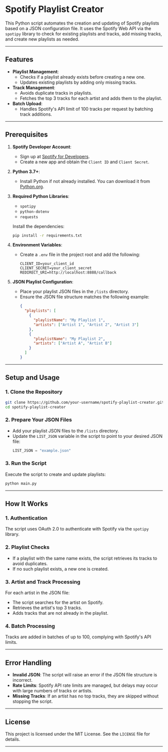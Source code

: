 # Spotify Playlist Creator

This Python script automates the creation and updating of Spotify playlists based on a JSON configuration file. It uses the Spotify Web API via the `spotipy` library to check for existing playlists and tracks, add missing tracks, and create new playlists as needed.

---

## **Features**
- **Playlist Management**:
  - Checks if a playlist already exists before creating a new one.
  - Updates existing playlists by adding only missing tracks.
- **Track Management**:
  - Avoids duplicate tracks in playlists.
  - Fetches the top 3 tracks for each artist and adds them to the playlist.
- **Batch Upload**:
  - Handles Spotify's API limit of 100 tracks per request by batching track additions.

---

## **Prerequisites**
1. **Spotify Developer Account**:
   - Sign up at [Spotify for Developers](https://developer.spotify.com/dashboard/).
   - Create a new app and obtain the `Client ID` and `Client Secret`.

2. **Python 3.7+**:
   - Install Python if not already installed. You can download it from [Python.org](https://www.python.org/).

3. **Required Python Libraries**:
   - `spotipy`
   - `python-dotenv`
   - `requests`

   Install the dependencies:
   ```bash
   pip install -r requirements.txt  
   ```

4. **Environment Variables**:
   - Create a `.env` file in the project root and add the following:
     ```
     CLIENT_ID=your_client_id
     CLIENT_SECRET=your_client_secret
     REDIRECT_URI=http://localhost:8888/callback
     ```

5. **JSON Playlist Configuration**:
   - Place your playlist JSON files in the `/lists` directory.
   - Ensure the JSON file structure matches the following example:
     ```json
     {
       "playlists": [
         {
           "playlistName": "My Playlist 1",
           "artists": ["Artist 1", "Artist 2", "Artist 3"]
         },
         {
           "playlistName": "My Playlist 2",
           "artists": ["Artist A", "Artist B"]
         }
       ]
     }
     ```

---

## **Setup and Usage**

### **1. Clone the Repository**
```bash
git clone https://github.com/your-username/spotify-playlist-creator.git
cd spotify-playlist-creator
```

### **2. Prepare Your JSON Files**
- Add your playlist JSON files to the `/lists` directory.
- Update the `LIST_JSON` variable in the script to point to your desired JSON file:
  ```python
  LIST_JSON = "example.json"
  ```

### **3. Run the Script**
Execute the script to create and update playlists:
```bash
python main.py
```

---

## **How It Works**

### **1. Authentication**
The script uses OAuth 2.0 to authenticate with Spotify via the `spotipy` library.

### **2. Playlist Checks**
- If a playlist with the same name exists, the script retrieves its tracks to avoid duplicates.
- If no such playlist exists, a new one is created.

### **3. Artist and Track Processing**
For each artist in the JSON file:
- The script searches for the artist on Spotify.
- Retrieves the artist's top 3 tracks.
- Adds tracks that are not already in the playlist.

### **4. Batch Processing**
Tracks are added in batches of up to 100, complying with Spotify's API limits.

---

## **Error Handling**
- **Invalid JSON**: The script will raise an error if the JSON file structure is incorrect.
- **Rate Limits**: Spotify API rate limits are managed, but delays may occur with large numbers of tracks or artists.
- **Missing Tracks**: If an artist has no top tracks, they are skipped without stopping the script.

---

## **License**
This project is licensed under the MIT License. See the `LICENSE` file for details.

---
